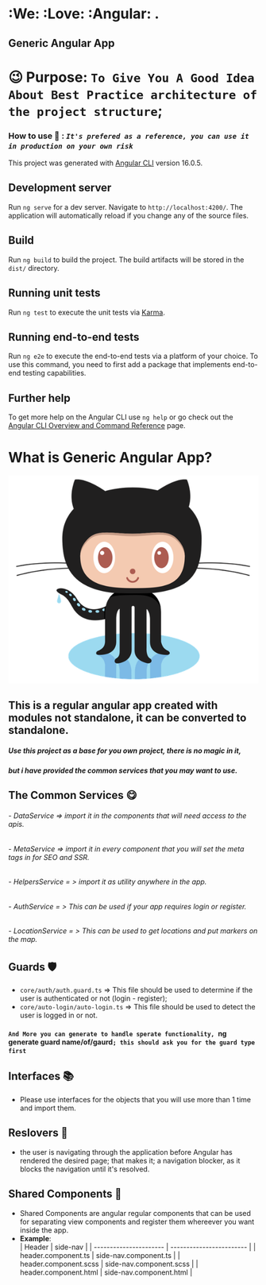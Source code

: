 # **:We: :Love: :Angular:** .
## Generic Angular App
# :wink: Purpose: `To Give You A Good Idea About Best Practice architecture of the project structure`;
### **How to use** :thinking: : **_`It's prefered as a reference, you can use it in production on your own risk`_** 
This project was generated with [Angular CLI](https://github.com/angular/angular-cli) version 16.0.5.

## Development server

Run `ng serve` for a dev server. Navigate to `http://localhost:4200/`. The application will automatically reload if you change any of the source files.

## Build

Run `ng build` to build the project. The build artifacts will be stored in the `dist/` directory.

## Running unit tests

Run `ng test` to execute the unit tests via [Karma](https://karma-runner.github.io).

## Running end-to-end tests

Run `ng e2e` to execute the end-to-end tests via a platform of your choice. To use this command, you need to first add a package that implements end-to-end testing capabilities.

## Further help

To get more help on the Angular CLI use `ng help` or go check out the [Angular CLI Overview and Command Reference](https://angular.io/cli) page.
# What is Generic Angular App?
![Screenshot of a comment on a GitHub issue showing an image, added in the Markdown, of an Octocat smiling and raising a tentacle.](./src/assets/docs/github.png?raw=true)
## **This is a regular angular app created with modules not standalone, it can be converted to standalone**.

##### **_Use this project as a base for you own project, there is no magic in it_**, 
##### **_but i have provided the common services that you may want to use_**.

## The Common Services **:yum:**
###### - DataService => import it in the components that will need access to the apis.
###### - MetaService => import it in every component that you will set the meta tags in for SEO and SSR.
###### - HelpersService = > import it as utility anywhere in the app.
###### - AuthService = > This can be used if your app requires login or register.
###### - LocationService = > This can be used to get locations and put markers on the map.
 
## Guards **:shield:**
- `core/auth/auth.guard.ts` => This file should be used to determine if the user is authenticated or not (login - register);
- `core/auto-login/auto-login.ts` => This file should be used to detect the user is logged in or not.
#### `And More you can generate to handle sperate functionality, `ng generate guard name/of/gaurd`; this should ask you for the guard type first `

## Interfaces :books:
- Please use interfaces for the objects that you will use more than 1 time and import them.

## Reslovers :mag_right:
- the user is navigating through the application before Angular has rendered the desired page; that makes it; a navigation blocker, as it blocks the navigation until it's resolved.

## Shared Components :open_hands:

- Shared Components are angular regular components that can be used for separating view components and register them whereever you want inside the app.
- **Example**:  
|     Header             | side-nav                 |
| ---------------------- | ------------------------ |
| header.component.ts    | side-nav.component.ts    |
| header.component.scss  | side-nav.component.scss  | 
| header.component.html  | side-nav.component.html  | 